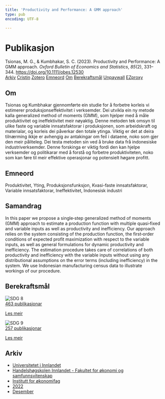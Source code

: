 ```yaml
---
title: 'Productivity and Performance: A GMM approach'
type: pub
encoding: UTF-8

---
```

<h1>Publikasjon</h1>
<article id="csl-bib-container-7F6FWWB7" class="csl-bib-container">
  <div class="csl-bib-body"> <div class="csl-entry">Tsionas, M. G., &#38; Kumbhakar, S. C. (2023). Productivity and Performance: A GMM approach. <i>Oxford Bulletin of Economics and Statistics</i>, <i>85</i>(2), 331–344. <a href="https://doi.org/10.1111/obes.12530">https://doi.org/10.1111/obes.12530</a></div> </div>
  <div class="csl-bib-buttons">
    <a href="#taxonomy-article-7F6FWWB7" alt="archive" class="csl-bib-button">Arkiv</a>
    <a href="https://app.cristin.no/results/show.jsf?id=2094412" alt="Cristin" class="csl-bib-button">Cristin</a>
    <a href="http://zotero.org/groups/5881554/items/7F6FWWB7" alt="Zotero" class="csl-bib-button">Zotero</a>
    <a href="#keywords-article-7F6FWWB7" alt="keywords" class="csl-bib-button">Emneord</a>
    <a href="#about-article-7F6FWWB7" alt="about_pub" class="csl-bib-button">Om</a>
    <a href="#sdg-article-7F6FWWB7" alt="sdg" class="csl-bib-button">Berekraftsmål</a>
    <a href="https://doi.org/10.1111/obes.12530" alt="Unpaywall" class="csl-bib-button">Unpaywall</a>
    <a href="https://doi.org/10.1111/obes.12530" alt="EZproxy" class="csl-bib-button">EZproxy</a>
  </div>
  <div id="csl-bib-meta-container-7F6FWWB7"></div>
</article>
<div id="csl-bib-meta-7F6FWWB7" class="csl-bib-meta">
  <article id="about-article-7F6FWWB7" class="about_pub-article">
    <h1>Om</h1>
    Tsionas og Kumbhakar gjennomførte ein studie for å forbetre korleis vi estimerer produksjonseffektivitet i verksemder. Dei utvikla ein ny metode kalla generalized method of moments (GMM), som hjelper med å måle produktivitet og ineffektivitet meir nøyaktig. Denne metoden tek omsyn til ulike faste og variable innsatsfaktorar i produksjonen, som arbeidskraft og materialar, og korleis dei påverkar den totale ytinga. Viktig er det at deira tilnærming ikkje er avhengig av antakingar om feil i dataene, noko som gjer den meir påliteleg. Dei testa metoden sin ved å bruke data frå indonesiske industriverksemder. Denne forskinga er viktig fordi den kan hjelpe verksemder og politikarar med å forstå og forbetre produktiviteten, noko som kan føre til meir effektive operasjonar og potensielt høgare profitt.
  </article>
  <article id="keywords-article-7F6FWWB7" class="keywords-article">
    <h1>Emneord</h1>
    Produktivitet, Yting, Produksjonsfunksjon, Kvasi-faste innsatsfaktorar, Variable innsatsfaktorar, Ineffektivitet, Indonesisk industri
  </article>
  <article id="abstract-article-7F6FWWB7" class="abstract-article">
    <h1>Samandrag</h1>
    In this paper we propose a single‐step generalized method of moments (GMM) approach to estimate a production function with multiple quasi‐fixed and variable inputs as well as productivity and inefficiency. Our approach relies on the system consisting of the production function, the first‐order conditions of expected profit maximization with respect to the variable inputs, as well as general formulations for dynamic productivity and inefficiency. The estimation procedure takes care of correlations of both productivity and inefficiency with the variable inputs without using any distributional assumptions on the error terms (including inefficiency) in the system. We use Indonesian manufacturing census data to illustrate workings of our procedure.
  </article>
  <article id="sdg-article-7F6FWWB7" class="sdg-article">
    <h1>Berekraftsmål</h1>
    <div class="sdg-container"><div id="sdg8" class="sdg">
        <img src="{{< params subfolder >}}images/sdg/sdg08_nn.png" class="image" alt="SDG 8">
        <div class="sdg-overlay">
          <a href="{{< params subfolder >}}nn/archive/?sdg=8#archive" class="sdg-publication-count"><span>463</span> publikasjonar</a>
          <p><a href="https://fn.no/om-fn/fns-baerekraftsmaal/anstendig-arbeid-og-oekonomisk-vekst?lang=nno-NO" class="sdg-read-more">Les meir</a></p>
        </div>
      </div> <div id="sdg9" class="sdg">
        <img src="{{< params subfolder >}}images/sdg/sdg09_nn.png" class="image" alt="SDG 9">
        <div class="sdg-overlay">
          <a href="{{< params subfolder >}}nn/archive/?sdg=9#archive" class="sdg-publication-count"><span>257</span> publikasjonar</a>
          <p><a href="https://fn.no/om-fn/fns-baerekraftsmaal/industri-innovasjon-og-infrastruktur?lang=nno-NO" class="sdg-read-more">Les meir</a></p>
        </div>
      </div></div>
  </article>
  <article id="taxonomy-article-7F6FWWB7" class="taxonomy-article">
    <h1>Arkiv</h1>
    <ul>
      <li><a href="{{< params subfolder >}}nn/archive/?key=3DCRN523">Universitetet i Innlandet</a></li>
      <li><a href="{{< params subfolder >}}nn/archive/?key=DU8Q9LN9">Handelshøgskolen Innlandet - Fakultet for økonomi og samfunnsvitenskap</a></li>
      <li><a href="{{< params subfolder >}}nn/archive/?key=3IQA89I8">Institutt for økonomifag</a></li>
      <li><a href="{{< params subfolder >}}nn/archive/?key=6THNNMZZ">2022</a></li>
      <li><a href="{{< params subfolder >}}nn/archive/?key=BXLDSM7Q">Desember</a></li>
    </ul>
  </article>
</div>
